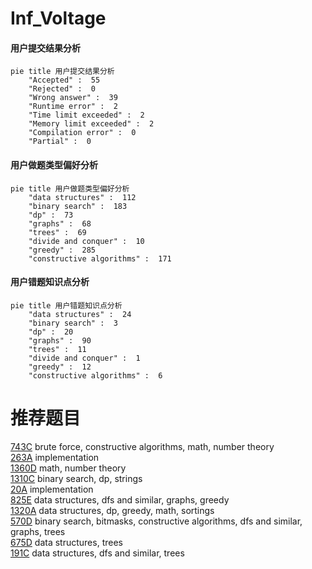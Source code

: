 # Inf_Voltage

<!-- tabs:start -->



#### **用户提交结果分析**

```mermaid
pie title 用户提交结果分析
    "Accepted" :  55
    "Rejected" :  0
    "Wrong answer" :  39
    "Runtime error" :  2
    "Time limit exceeded" :  2
    "Memory limit exceeded" :  2
    "Compilation error" :  0
    "Partial" :  0
```

#### **用户做题类型偏好分析**

```mermaid
pie title 用户做题类型偏好分析
    "data structures" :  112
    "binary search" :  183
    "dp" :  73
    "graphs" :  68
    "trees" :  69
    "divide and conquer" :  10
    "greedy" :  285
    "constructive algorithms" :  171
```
#### **用户错题知识点分析**

```mermaid
pie title 用户错题知识点分析
    "data structures" :  24
    "binary search" :  3
    "dp" :  20
    "graphs" :  90
    "trees" :  11
    "divide and conquer" :  1
    "greedy" :  12
    "constructive algorithms" :  6
```



<!-- tabs:end -->
# 推荐题目
[743C](https://codeforces.com/contest/743/problem/C)		brute force,
                        constructive algorithms,
                        math,
                        number theory		  
[263A](https://codeforces.com/contest/263/problem/A)		implementation		  
[1360D](https://codeforces.com/contest/1360/problem/D)		math,
                        number theory		  
[1310C](https://codeforces.com/contest/1310/problem/C)		binary search,
                        dp,
                        strings		  
[20A](https://codeforces.com/contest/20/problem/A)		implementation		  
[825E](https://codeforces.com/contest/825/problem/E)		data structures,
                        dfs and similar,
                        graphs,
                        greedy		  
[1320A](https://codeforces.com/contest/1320/problem/A)		data structures,
                        dp,
                        greedy,
                        math,
                        sortings		  
[570D](https://codeforces.com/contest/570/problem/D)		binary search,
                        bitmasks,
                        constructive algorithms,
                        dfs and similar,
                        graphs,
                        trees		  
[675D](https://codeforces.com/contest/675/problem/D)		data structures,
                        trees		  
[191C](https://codeforces.com/contest/191/problem/C)		data structures,
                        dfs and similar,
                        trees		  

